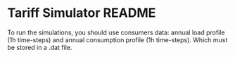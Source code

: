 # Tariff Simulator README
To run the simulations, you should use consumers data: annual load profile (1h time-steps) and annual consumption profile (1h time-steps). Which must be stored in a .dat file.
